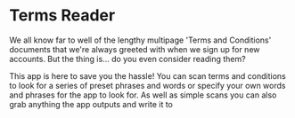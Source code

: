 # Terms Reader

We all know far to well of the lengthy multipage 'Terms and Conditions' documents
that we're always greeted with when we sign up for new accounts. But the thing is... do you even consider reading them?

This app is here to save you the hassle! You can scan terms and conditions to look for a series of preset phrases and words or specify your own words and phrases for the app to look for. As well as simple scans you can also grab anything the app outputs and write it to 
